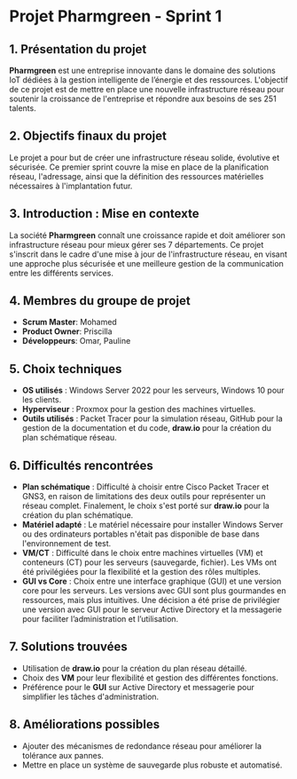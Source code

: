 # Projet Pharmgreen - Sprint 1

## 1. Présentation du projet

**Pharmgreen** est une entreprise innovante dans le domaine des solutions IoT dédiées à la gestion intelligente de l’énergie et des ressources. L'objectif de ce projet est de mettre en place une nouvelle infrastructure réseau pour soutenir la croissance de l'entreprise et répondre aux besoins de ses 251 talents.

## 2. Objectifs finaux du projet

Le projet a pour but de créer une infrastructure réseau solide, évolutive et sécurisée. Ce premier sprint couvre la mise en place de la planification réseau, l'adressage, ainsi que la définition des ressources matérielles nécessaires à l'implantation futur.

## 3. Introduction : Mise en contexte

La société **Pharmgreen** connaît une croissance rapide et doit améliorer son infrastructure réseau pour mieux gérer ses 7 départements. Ce projet s'inscrit dans le cadre d'une mise à jour de l'infrastructure réseau, en visant une approche plus sécurisée et une meilleure gestion de la communication entre les différents services.

## 4. Membres du groupe de projet

- **Scrum Master**: Mohamed
- **Product Owner**: Priscilla
- **Développeurs**: Omar, Pauline
  
## 5. Choix techniques

- **OS utilisés** : Windows Server 2022 pour les serveurs, Windows 10 pour les clients.
- **Hyperviseur** : Proxmox pour la gestion des machines virtuelles.
- **Outils utilisés** : Packet Tracer pour la simulation réseau, GitHub pour la gestion de la documentation et du code, **draw.io** pour la création du plan schématique réseau.

## 6. Difficultés rencontrées

- **Plan schématique** : Difficulté à choisir entre Cisco Packet Tracer et GNS3, en raison de limitations des deux outils pour représenter un réseau complet. Finalement, le choix s'est porté sur **draw.io** pour la création du plan schématique.
- **Matériel adapté** : Le matériel nécessaire pour installer Windows Server ou des ordinateurs portables n'était pas disponible de base dans l'environnement de test.
- **VM/CT** : Difficulté dans le choix entre machines virtuelles (VM) et conteneurs (CT) pour les serveurs (sauvegarde, fichier). Les VMs ont été privilégiées pour la flexibilité et la gestion des rôles multiples.
- **GUI vs Core** : Choix entre une interface graphique (GUI) et une version core pour les serveurs. Les versions avec GUI sont plus gourmandes en ressources, mais plus intuitives. Une décision a été prise de privilégier une version avec GUI pour le serveur Active Directory et la messagerie pour faciliter l’administration et l’utilisation.

## 7. Solutions trouvées

- Utilisation de **draw.io** pour la création du plan réseau détaillé.
- Choix des **VM** pour leur flexibilité et gestion des différentes fonctions.
- Préférence pour le **GUI** sur Active Directory et messagerie pour simplifier les tâches d'administration.

## 8. Améliorations possibles

- Ajouter des mécanismes de redondance réseau pour améliorer la tolérance aux pannes.
- Mettre en place un système de sauvegarde plus robuste et automatisé.
